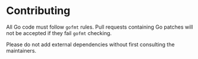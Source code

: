 Contributing
============

All Go code must follow `gofmt` rules. Pull requests containing Go patches will
not be accepted if they fail `gofmt` checking.

Please do not add external dependencies without first consulting the
maintainers.
